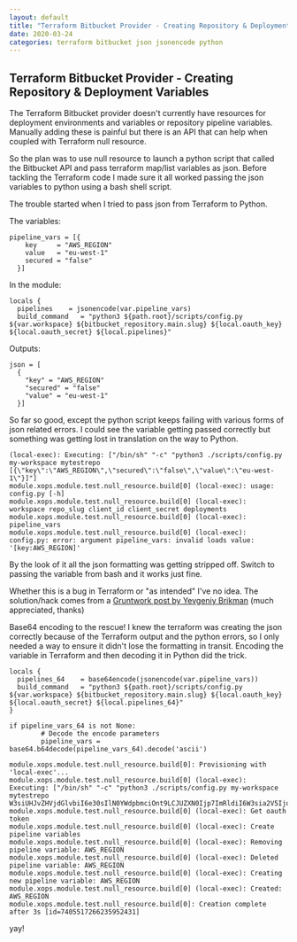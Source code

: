 ```yaml
---
layout: default
title: "Terraform Bitbucket Provider - Creating Repository & Deployment Variables"
date: 2020-03-24
categories: terraform bitbucket json jsonencode python
---
```

## Terraform Bitbucket Provider - Creating Repository & Deployment Variables

The Terraform Bitbucket provider doesn't currently have resources for deployment environments and variables or repository pipeline variables. Manually adding these is painful but there is an API that can help when coupled with Terraform null resource.

So the plan was to use null resource to launch a python script that called the Bitbucket API and pass terraform map/list variables as json. Before tackling the Terraform code I made sure it all worked passing the json variables to python using a bash shell script. 

The trouble started when I tried to pass json from Terraform to Python.

The variables:

``` (terraform)
pipeline_vars = [{
    key     = "AWS_REGION"
    value   = "eu-west-1"
    secured = "false"
  }]
```

In the module:

```(terraform)
locals {
  pipelines    = jsonencode(var.pipeline_vars)
  build_command   = "python3 ${path.root}/scripts/config.py ${var.workspace} ${bitbucket_repository.main.slug} ${local.oauth_key} ${local.oauth_secret} ${local.pipelines}"
```

Outputs:

```(terraform)
json = [
  {
    "key" = "AWS_REGION"
    "secured" = "false"
    "value" = "eu-west-1"
  }]
```

So far so good, except the python script keeps failing with various forms of json related errors. I could see the variable getting passed correctly but something was getting lost in translation on the way to Python.

```(terraform)
(local-exec): Executing: ["/bin/sh" "-c" "python3 ./scripts/config.py my-workspace mytestrepo [{\"key\":\"AWS_REGION\",\"secured\":\"false\",\"value\":\"eu-west-1\"}]"]
module.xops.module.test.null_resource.build[0] (local-exec): usage: config.py [-h]
module.xops.module.test.null_resource.build[0] (local-exec):                  workspace repo_slug client_id client_secret deployments
module.xops.module.test.null_resource.build[0] (local-exec):                  pipeline_vars
module.xops.module.test.null_resource.build[0] (local-exec): config.py: error: argument pipeline_vars: invalid loads value: '[key:AWS_REGION]'
```

By the look of it all the json formatting was getting stripped off. Switch to passing the variable from bash and it works just fine.

Whether this is a bug in Terraform or "as intended" I've no idea. The solution/hack comes from a [Gruntwork post by Yevgeniy Brikman](https://blog.gruntwork.io/yak-shaving-series-2-a-tale-of-12-errors-9e404b718660) (much appreciated, thanks)

Base64 encoding to the rescue! I knew the terraform was creating the json correctly because of the Terraform output and the python errors, so I only needed a way to ensure it didn't lose the formatting in transit. Encoding the variable in Terraform and then decoding it in Python did the trick.

```(terraform)
locals {
  pipelines_64    = base64encode(jsonencode(var.pipeline_vars))
  build_command   = "python3 ${path.root}/scripts/config.py ${var.workspace} ${bitbucket_repository.main.slug} ${local.oauth_key} ${local.oauth_secret} ${local.pipelines_64}"
}
```

```(python)
if pipeline_vars_64 is not None:
        # Decode the encode parameters
        pipeline_vars = base64.b64decode(pipeline_vars_64).decode('ascii')
```

```(terraform)
module.xops.module.test.null_resource.build[0]: Provisioning with 'local-exec'...
module.xops.module.test.null_resource.build[0] (local-exec): Executing: ["/bin/sh" "-c" "python3 ./scripts/config.py my-workspace mytestrepo W3siUHJvZHVjdGlvbiI6e30sIlN0YWdpbmciOnt9LCJUZXN0Ijp7ImRldiI6W3sia2V5IjoidGVzdDEiLCJvcmRlciI6IjEiLCJzZWN1cmVkI]
module.xops.module.test.null_resource.build[0] (local-exec): Get oauth token
module.xops.module.test.null_resource.build[0] (local-exec): Create pipeline variables
module.xops.module.test.null_resource.build[0] (local-exec): Removing pipeline variable: AWS_REGION
module.xops.module.test.null_resource.build[0] (local-exec): Deleted pipeline variable: AWS_REGION
module.xops.module.test.null_resource.build[0] (local-exec): Creating new pipeline variable: AWS_REGION
module.xops.module.test.null_resource.build[0] (local-exec): Created: AWS_REGION
module.xops.module.test.null_resource.build[0]: Creation complete after 3s [id=7405517266235952431]
```

yay!